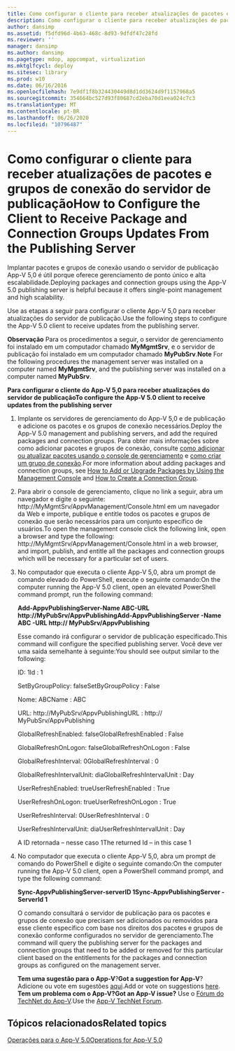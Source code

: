 ```yaml
---
title: Como configurar o cliente para receber atualizações de pacotes e grupos de conexão do servidor de publicação
description: Como configurar o cliente para receber atualizações de pacotes e grupos de conexão do servidor de publicação
author: dansimp
ms.assetid: f5dfd96d-4b63-468c-8d93-9dfdf47c28fd
ms.reviewer: ''
manager: dansimp
ms.author: dansimp
ms.pagetype: mdop, appcompat, virtualization
ms.mktglfcycl: deploy
ms.sitesec: library
ms.prod: w10
ms.date: 06/16/2016
ms.openlocfilehash: 7e9df1f8b324430449d8d1dd3624d9f1157968a5
ms.sourcegitcommit: 354664bc527d93f80687cd2eba70d1eea024c7c3
ms.translationtype: MT
ms.contentlocale: pt-BR
ms.lasthandoff: 06/26/2020
ms.locfileid: "10796487"
---
```

# <span data-ttu-id="9306a-103">Como configurar o cliente para receber atualizações de pacotes e grupos de conexão do servidor de publicação</span><span class="sxs-lookup"><span data-stu-id="9306a-103">How to Configure the Client to Receive Package and Connection Groups Updates From the Publishing Server</span></span>


<span data-ttu-id="9306a-104">Implantar pacotes e grupos de conexão usando o servidor de publicação App-V 5,0 é útil porque oferece gerenciamento de ponto único e alta escalabilidade.</span><span class="sxs-lookup"><span data-stu-id="9306a-104">Deploying packages and connection groups using the App-V 5.0 publishing server is helpful because it offers single-point management and high scalability.</span></span>

<span data-ttu-id="9306a-105">Use as etapas a seguir para configurar o cliente App-V 5,0 para receber atualizações do servidor de publicação.</span><span class="sxs-lookup"><span data-stu-id="9306a-105">Use the following steps to configure the App-V 5.0 client to receive updates from the publishing server.</span></span>

<span data-ttu-id="9306a-106">**Observação**  Para os procedimentos a seguir, o servidor de gerenciamento foi instalado em um computador chamado **MyMgmtSrv**, e o servidor de publicação foi instalado em um computador chamado **MyPubSrv**.</span><span class="sxs-lookup"><span data-stu-id="9306a-106">**Note** For the following procedures the management server was installed on a computer named **MyMgmtSrv**, and the publishing server was installed on a computer named **MyPubSrv**.</span></span>

 

**<span data-ttu-id="9306a-107">Para configurar o cliente do App-V 5,0 para receber atualizações do servidor de publicação</span><span class="sxs-lookup"><span data-stu-id="9306a-107">To configure the App-V 5.0 client to receive updates from the publishing server</span></span>**

1.  <span data-ttu-id="9306a-108">Implante os servidores de gerenciamento do App-V 5,0 e de publicação e adicione os pacotes e os grupos de conexão necessários.</span><span class="sxs-lookup"><span data-stu-id="9306a-108">Deploy the App-V 5.0 management and publishing servers, and add the required packages and connection groups.</span></span> <span data-ttu-id="9306a-109">Para obter mais informações sobre como adicionar pacotes e grupos de conexão, consulte [como adicionar ou atualizar pacotes usando o console de gerenciamento](how-to-add-or-upgrade-packages-by-using-the-management-console-beta-gb18030.md) e [como criar um grupo de conexão](how-to-create-a-connection-group.md).</span><span class="sxs-lookup"><span data-stu-id="9306a-109">For more information about adding packages and connection groups, see [How to Add or Upgrade Packages by Using the Management Console](how-to-add-or-upgrade-packages-by-using-the-management-console-beta-gb18030.md) and [How to Create a Connection Group](how-to-create-a-connection-group.md).</span></span>

2.  <span data-ttu-id="9306a-110">Para abrir o console de gerenciamento, clique no link a seguir, abra um navegador e digite o seguinte: http://MyMgmtSrv/AppvManagement/Console.html em um navegador da Web e importe, publique e entitle todos os pacotes e grupos de conexão que serão necessários para um conjunto específico de usuários.</span><span class="sxs-lookup"><span data-stu-id="9306a-110">To open the management console click the following link, open a browser and type the following: http://MyMgmtSrv/AppvManagement/Console.html in a web browser, and import, publish, and entitle all the packages and connection groups which will be necessary for a particular set of users.</span></span>

3.  <span data-ttu-id="9306a-111">No computador que executa o cliente App-V 5,0, abra um prompt de comando elevado do PowerShell, execute o seguinte comando:</span><span class="sxs-lookup"><span data-stu-id="9306a-111">On the computer running the App-V 5.0 client, open an elevated PowerShell command prompt, run the following command:</span></span>

    **<span data-ttu-id="9306a-112">Add-AppvPublishingServer-Name ABC-URL http://MyPubSrv/AppvPublishing</span><span class="sxs-lookup"><span data-stu-id="9306a-112">Add-AppvPublishingServer -Name ABC -URL http:// MyPubSrv/AppvPublishing</span></span>**

    <span data-ttu-id="9306a-113">Esse comando irá configurar o servidor de publicação especificado.</span><span class="sxs-lookup"><span data-stu-id="9306a-113">This command will configure the specified publishing server.</span></span> <span data-ttu-id="9306a-114">Você deve ver uma saída semelhante à seguinte:</span><span class="sxs-lookup"><span data-stu-id="9306a-114">You should see output similar to the following:</span></span>

    <span data-ttu-id="9306a-115">ID: 1</span><span class="sxs-lookup"><span data-stu-id="9306a-115">Id : 1</span></span>

    <span data-ttu-id="9306a-116">SetByGroupPolicy: false</span><span class="sxs-lookup"><span data-stu-id="9306a-116">SetByGroupPolicy : False</span></span>

    <span data-ttu-id="9306a-117">Nome: ABC</span><span class="sxs-lookup"><span data-stu-id="9306a-117">Name : ABC</span></span>

    <span data-ttu-id="9306a-118">URL: http://MyPubSrv/AppvPublishing</span><span class="sxs-lookup"><span data-stu-id="9306a-118">URL : http:// MyPubSrv/AppvPublishing</span></span>

    <span data-ttu-id="9306a-119">GlobalRefreshEnabled: false</span><span class="sxs-lookup"><span data-stu-id="9306a-119">GlobalRefreshEnabled : False</span></span>

    <span data-ttu-id="9306a-120">GlobalRefreshOnLogon: false</span><span class="sxs-lookup"><span data-stu-id="9306a-120">GlobalRefreshOnLogon : False</span></span>

    <span data-ttu-id="9306a-121">GlobalRefreshInterval: 0</span><span class="sxs-lookup"><span data-stu-id="9306a-121">GlobalRefreshInterval : 0</span></span>

    <span data-ttu-id="9306a-122">GlobalRefreshIntervalUnit: dia</span><span class="sxs-lookup"><span data-stu-id="9306a-122">GlobalRefreshIntervalUnit : Day</span></span>

    <span data-ttu-id="9306a-123">UserRefreshEnabled: true</span><span class="sxs-lookup"><span data-stu-id="9306a-123">UserRefreshEnabled : True</span></span>

    <span data-ttu-id="9306a-124">UserRefreshOnLogon: true</span><span class="sxs-lookup"><span data-stu-id="9306a-124">UserRefreshOnLogon : True</span></span>

    <span data-ttu-id="9306a-125">UserRefreshInterval: 0</span><span class="sxs-lookup"><span data-stu-id="9306a-125">UserRefreshInterval : 0</span></span>

    <span data-ttu-id="9306a-126">UserRefreshIntervalUnit: dia</span><span class="sxs-lookup"><span data-stu-id="9306a-126">UserRefreshIntervalUnit : Day</span></span>

    <span data-ttu-id="9306a-127">A ID retornada – nesse caso 1</span><span class="sxs-lookup"><span data-stu-id="9306a-127">The returned Id – in this case 1</span></span>

4.  <span data-ttu-id="9306a-128">No computador que executa o cliente App-V 5,0, abra um prompt de comando do PowerShell e digite o seguinte comando:</span><span class="sxs-lookup"><span data-stu-id="9306a-128">On the computer running the App-V 5.0 client, open a PowerShell command prompt, and type the following command:</span></span>

    **<span data-ttu-id="9306a-129">Sync-AppvPublishingServer-serverID 1</span><span class="sxs-lookup"><span data-stu-id="9306a-129">Sync-AppvPublishingServer -ServerId 1</span></span>**

    <span data-ttu-id="9306a-130">O comando consultará o servidor de publicação para os pacotes e grupos de conexão que precisam ser adicionados ou removidos para esse cliente específico com base nos direitos dos pacotes e grupos de conexão conforme configurados no servidor de gerenciamento.</span><span class="sxs-lookup"><span data-stu-id="9306a-130">The command will query the publishing server for the packages and connection groups that need to be added or removed for this particular client based on the entitlements for the packages and connection groups as configured on the management server.</span></span>

    <span data-ttu-id="9306a-131">**Tem uma sugestão para o App-V**?</span><span class="sxs-lookup"><span data-stu-id="9306a-131">**Got a suggestion for App-V**?</span></span> <span data-ttu-id="9306a-132">Adicione ou vote em sugestões [aqui](http://appv.uservoice.com/forums/280448-microsoft-application-virtualization).</span><span class="sxs-lookup"><span data-stu-id="9306a-132">Add or vote on suggestions [here](http://appv.uservoice.com/forums/280448-microsoft-application-virtualization).</span></span> **<span data-ttu-id="9306a-133">Tem um problema com o App-V?</span><span class="sxs-lookup"><span data-stu-id="9306a-133">Got an App-V issue?</span></span>** <span data-ttu-id="9306a-134">Use o [Fórum do TechNet do App-V](https://social.technet.microsoft.com/Forums/home?forum=mdopappv).</span><span class="sxs-lookup"><span data-stu-id="9306a-134">Use the [App-V TechNet Forum](https://social.technet.microsoft.com/Forums/home?forum=mdopappv).</span></span>

## <span data-ttu-id="9306a-135">Tópicos relacionados</span><span class="sxs-lookup"><span data-stu-id="9306a-135">Related topics</span></span>


[<span data-ttu-id="9306a-136">Operações para o App-V 5.0</span><span class="sxs-lookup"><span data-stu-id="9306a-136">Operations for App-V 5.0</span></span>](operations-for-app-v-50.md)

 

 






